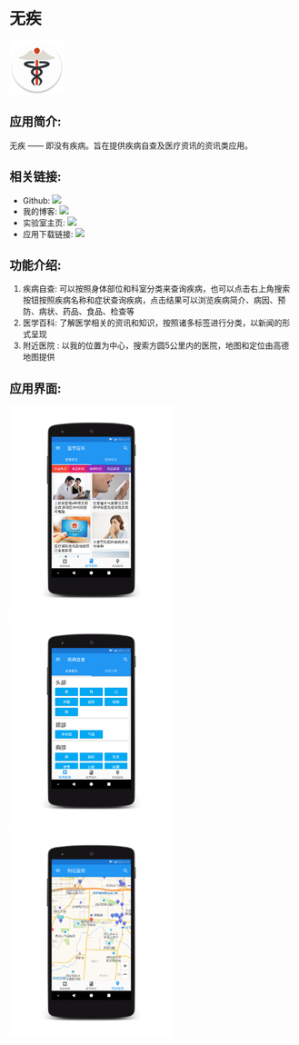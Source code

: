 # 无疾
<img src="https://github.com/1anc3r/NoDiseases/blob/master/app/src/main/ic_launcher-web.png?raw=true" width = "96" height = "96" alt="icon"/>

## 应用简介:
无疾 —— 即没有疾病。旨在提供疾病自查及医疗资讯的资讯类应用。

## 相关链接:
* Github: [![](https://img.shields.io/badge/github-1anc3r-yellowgreen.svg)](https://github.com/1anc3r)
* 我的博客: [![](https://img.shields.io/badge/blog-1anc3r-green.svg)](http://1anc3r.github.io/)
* 实验室主页: [![](https://img.shields.io/badge/wiki-xiyoumobile-brightgreen.svg)](http://www.xiyoumobile.com/)
* 应用下载链接: [![](https://img.shields.io/badge/download-v1.1-blue.svg)](https://github.com/1anc3r/NoDiseases/blob/master/app/app-release.apk?raw=true)

## 功能介绍:
1. 疾病自查: 
    可以按照身体部位和科室分类来查询疾病，也可以点击右上角搜索按钮按照疾病名称和症状查询疾病，点击结果可以浏览疾病简介、病因、预防、病状、药品、食品、检查等
2. 医学百科: 
    了解医学相关的资讯和知识，按照诸多标签进行分类，以新闻的形式呈现
3. 附近医院 : 
    以我的位置为中心，搜索方圆5公里内的医院，地图和定位由高德地图提供

## 应用界面:
<img src="https://github.com/1anc3r/NoDiseases/blob/master/Screenshots/医学百科.png?raw=true" width = "288" height = "369" alt=""/><img src="https://github.com/1anc3r/NoDiseases/blob/master/Screenshots/疾病自查.png?raw=true" width = "288" height = "369" alt=""/><img src="https://github.com/1anc3r/NoDiseases/blob/master/Screenshots/附近医院.png?raw=true" width = "288" height = "369" alt=""/>

